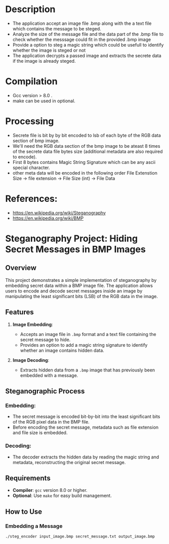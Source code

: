 
# Description
* The application accept an image file .bmp along with the a text file which
  contains the message to be steged.
* Analyze the size of the message file and the data part of the .bmp file to check
  whether the messsage could fit in the provided .bmp image
* Provide a option to steg a magic string which could be usefull to identify whether the
  image is steged or not
* The application decrypts a passed image and extracts the secrete data if the image is already steged.

# Compilation
* Gcc version > 8.0 .
* make can be used in optional.

# Processing
* Secrete file is bit by by bit encoded to lsb of each byte of the RGB data section of bmp image.
* We'll need the RGB data section of the bmp image to be ateast 8 times of the secrete data file bytes size (additional metadata are also required to encode).
* First 8 bytes contains Magic String Signature which can be any ascii special character.
* other meta data will be encoded in the following order File Extenstion Size -> file extension -> File Size (int) -> File Data




# References:
* https://en.wikipedia.org/wiki/Steganography
* https://en.wikipedia.org/wiki/BMP

# Steganography Project: Hiding Secret Messages in BMP Images

## Overview
This project demonstrates a simple implementation of steganography by embedding secret data within a BMP image file. The application allows users to encode and decode secret messages inside an image by manipulating the least significant bits (LSB) of the RGB data in the image.

## Features
1. **Image Embedding**:
   - Accepts an image file in `.bmp` format and a text file containing the secret message to hide.
   - Provides an option to add a magic string signature to identify whether an image contains hidden data.

2. **Image Decoding**:
   - Extracts hidden data from a `.bmp` image that has previously been embedded with a message.

## Steganographic Process
### Embedding:
- The secret message is encoded bit-by-bit into the least significant bits of the RGB pixel data in the BMP file.
- Before encoding the secret message, metadata such as file extension and file size is embedded.

### Decoding:
- The decoder extracts the hidden data by reading the magic string and metadata, reconstructing the original secret message.

## Requirements
- **Compiler**: `gcc` version 8.0 or higher.
- **Optional**: Use `make` for easy build management.

## How to Use

### Embedding a Message
```bash
./steg_encoder input_image.bmp secret_message.txt output_image.bmp
